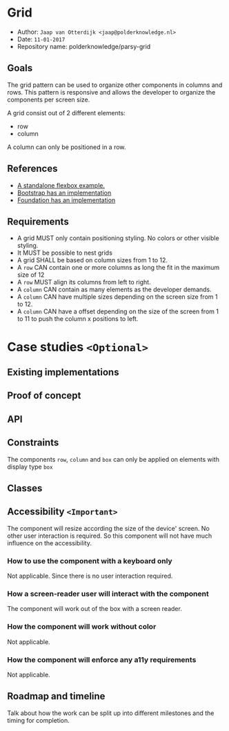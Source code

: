 # Grid

- Author: `Jaap van Otterdijk <jaap@polderknowledge.nl>`
- Date: `11-01-2017`
- Repository name: polderknowledge/parsy-grid

## Goals
The grid pattern can be used to organize other components in columns and rows. This pattern
is responsive and allows the developer to organize the components per screen size.

A grid consist out of 2 different elements:
- row
- column

A column can only be positioned in a row. 

## References
- [A standalone flexbox example.][reference-flexboxgrid]
- [Bootstrap has an implementation][reference-bootstrap]
- [Foundation has an implementation][reference-foundation]

## Requirements

- A grid MUST only contain positioning styling. No colors or other visible styling.
- It MUST be possible to nest grids
- A grid SHALL be based on column sizes from 1 to 12.
- A `row` CAN contain one or more columns as long the fit in the maximum size of 12
- A `row` MUST align its columns from left to right.
- A `column` CAN contain as many elements as the developer demands.
- A `column` CAN have multiple sizes depending on the screen size from 1 to 12.
- A `column` CAN have a offset depending on the size of the screen from 1 to 11 to push the column x positions to left.

# Case studies `<Optional>`
<TDB>

## Existing implementations
<TDB>

## Proof of concept
<TDB>

## API
<TDB>

## Constraints
The components `row`, `column` and `box` can only be applied on elements with display type `box`

## Classes
<TDB>

## Accessibility `<Important>`

The component will resize according the size of the device' screen. No other user
interaction is required. So this component will not have much influence on the accessibility.

### How to use the component with a keyboard only
Not applicable. Since there is no user interaction required.

### How a screen-reader user will interact with the component
The component will work out of the box with a screen reader.
    
### How the component will work without color
Not applicable.

### How the component will enforce any a11y requirements
Not applicable.

## Roadmap and timeline
Talk about how the work can be split up into different milestones and the timing for completion.

[reference-flexboxgrid]: http://flexboxgrid.com/
[reference-bootstrap]: https://getbootstrap.com/examples/grid/
[reference-foundation]: http://foundation.zurb.com/grid.html
